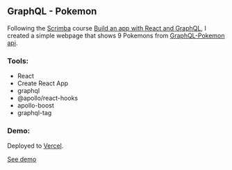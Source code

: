 ## GraphQL - Pokemon

Following the [Scrimba](https://scrimba.com) course [Build an app with React and GraphQL](https://scrimba.com/course/greactgraphql), I created a simple webpage that shows 9 Pokemons from [GraphQL-Pokemon api](http://graphql-pokemon.now.sh/).

### Tools:
- React
- Create React App
- graphql
- @apollo/react-hooks
- apollo-boost
- graphql-tag

### Demo:
Deployed to [Vercel](https://vercel.com/).

[See demo](https://graphql-pokemon-hazel.vercel.app/)
